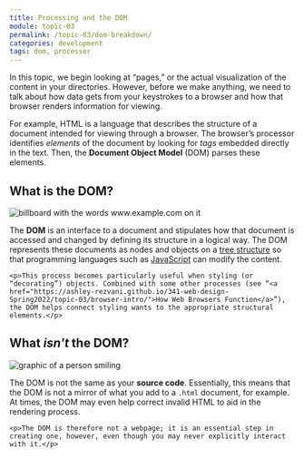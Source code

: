 ```yaml
---
title: Processing and the DOM
module: topic-03
permalink: /topic-03/dom-breakdown/
categories: development
tags: dom, processor
---
```


<div class="divider-heading"></div>


In this topic, we begin looking at “pages,” or the actual visualization of the content in your directories. However, before we make anything, we need to talk about how data gets from your keystrokes to a browser and how that browser renders information for viewing.

For example, HTML is a language that describes the structure of a document intended for viewing through a browser. The browser’s processor identifies _elements_ of the document by looking for _tags_ embedded directly in the text. Then, the **Document Object Model** (DOM) parses these elements.

## What is the DOM?
<div class="row img-text-columns">
  <div class="col-lg-2">
    <img src="../img/dom-map.svg" alt="billboard with the words www.example.com on it" title="Domain" />
  </div>
  <div class="col-lg-10">
    <p>The <b>DOM</b> is an interface to a document and stipulates how that document is accessed and changed by defining its structure in a logical way. The DOM represents these documents as nodes and objects on a <a href="https://en.wikipedia.org/wiki/Tree_structure" target="_blank">tree structure</a> so that programming languages such as <a href="https://ashley-rezvani.github.io/341-web-design-Spring2022/topic-01/web-files-scripts/">JavaScript</a> can modify the content.</p>

    <p>This process becomes particularly useful when styling (or “decorating”) objects. Combined with some other processes (see “<a href="https://ashley-rezvani.github.io/341-web-design-Spring2022/topic-03/browser-intro/">How Web Browsers Function</a>”), the DOM helps connect styling wants to the appropriate structural elements.</p>
  </div>
</div>


## What _isn't_ the DOM?
<div class="row img-text-columns">
  <div class="col-lg-2">
    <img src="../img/dom-inspect.svg" alt="graphic of a person smiling" title="File" />
  </div>
  <div class="col-lg-10">
    <p>The DOM is not the same as your <b>source code</b>. Essentially, this means that the DOM is not a mirror of what you add to a <code>.html</code> document, for example. At times, the DOM may even help correct invalid HTML to aid in the rendering process.</p>

    <p>The DOM is therefore not a webpage; it is an essential step in creating one, however, even though you may never explicitly interact with it.</p>
  </div>
</div>

<br>
